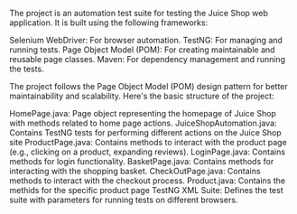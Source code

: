 The project is an automation test suite for testing the Juice Shop web application. It is built using the following frameworks:

Selenium WebDriver: For browser automation.
TestNG: For managing and running tests.
Page Object Model (POM): For creating maintainable and reusable page classes.
Maven: For dependency management and running the tests.

The project follows the Page Object Model (POM) design pattern for better maintainability and scalability. Here's the basic structure of the project:

HomePage.java: Page object representing the homepage of Juice Shop with methods related to home page actions.
JuiceShopAutomation.java: Contains TestNG tests for performing different actions on the Juice Shop site 
ProductPage.java: Contains methods to interact with the product page (e.g., clicking on a product, expanding reviews).
LoginPage.java: Contains methods for login functionality.
BasketPage.java: Contains methods for interacting with the shopping basket.
CheckOutPage.java: Contains methods to interact with the checkout process.
Product.java: Contains the methids for the specific product page
TestNG XML Suite: Defines the test suite with parameters for running tests on different browsers.
